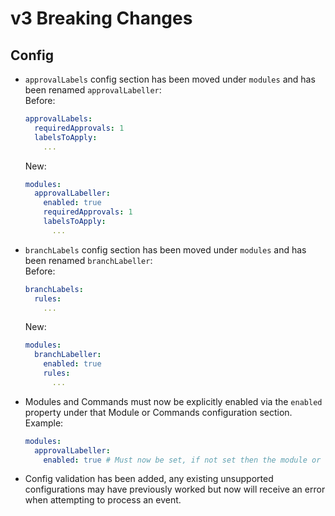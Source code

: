# v3 Breaking Changes

## Config

- `approvalLabels` config section has been moved under `modules` and has been renamed `approvalLabeller`:<br>
  Before:
  ```yaml
  approvalLabels:
    requiredApprovals: 1
    labelsToApply:
      ...
  ```
  New:
  ```yaml
  modules:
    approvalLabeller:
      enabled: true
      requiredApprovals: 1
      labelsToApply:
        ...
  ```

- `branchLabels` config section has been moved under `modules` and has been renamed `branchLabeller`:<br>
  Before:
  ```yaml
  branchLabels:
    rules:
      ...
  ```
  New:
  ```yaml
  modules:
    branchLabeller:
      enabled: true
      rules:
        ...
  ```

- Modules and Commands must now be explicitly enabled via the `enabled` property under that Module or Commands configuration section.<br>
  Example:
  ```yaml
  modules:
    approvalLabeller:
      enabled: true # Must now be set, if not set then the module or command is skipped
  ```

- Config validation has been added, any existing unsupported configurations may have previously worked but now will receive an error when attempting to process an event.
